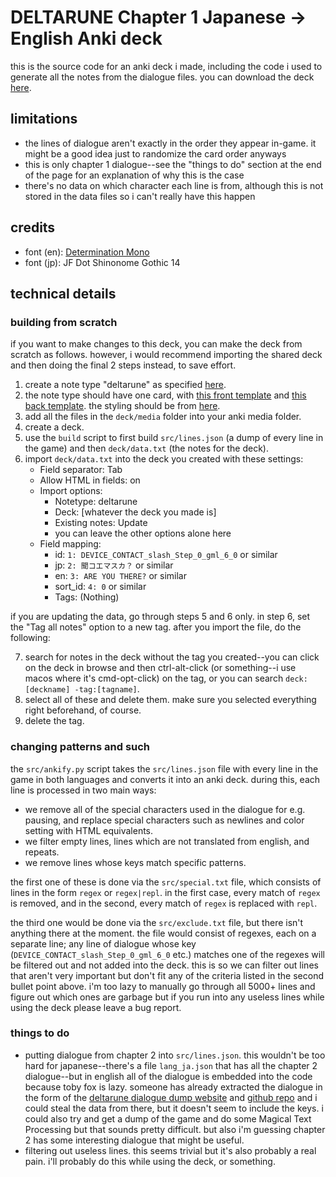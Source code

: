 # DELTARUNE Chapter 1 Japanese -> English Anki deck

this is the source code for an anki deck i made, including the code i used to generate all the notes from the dialogue files. you can download the deck [here](https://ankiweb.net/shared/info/669075646).

## limitations

- the lines of dialogue aren't exactly in the order they appear in-game. it might be a good idea just to randomize the card order anyways
- this is only chapter 1 dialogue--see the "things to do" section at the end of the page for an explanation of why this is the case
- there's no data on which character each line is from, although this is not stored in the data files so i can't really have this happen

## credits

- font (en): [Determination Mono](https://www.behance.net/gallery/31268855/Determination-Better-Undertale-Font)
- font (jp): JF Dot Shinonome Gothic 14

## technical details

### building from scratch

if you want to make changes to this deck, you can make the deck from scratch as follows. however, i would recommend importing the shared deck and then doing the final 2 steps instead, to save effort.

1. create a note type "deltarune" as specified [here](deck/notetype.txt).
2. the note type should have one card, with [this front template](deck/templates/1-front.html) and [this back template](deck/templates/1-back.html). the styling should be from [here](deck/templates/styling.css).
3. add all the files in the `deck/media` folder into your anki media folder.
4. create a deck.
5. use the `build` script to first build `src/lines.json` (a dump of every line in the game) and then `deck/data.txt` (the notes for the deck).
6. import `deck/data.txt` into the deck you created with these settings:
    - Field separator: Tab
    - Allow HTML in fields: on
    - Import options:
        - Notetype: deltarune
        - Deck: [whatever the deck you made is]
        - Existing notes: Update
        - you can leave the other options alone here
    - Field mapping:
        - id: `1: DEVICE_CONTACT_slash_Step_0_gml_6_0` or similar
        - jp: `2: 聞コエマスカ？` or similar
        - en: `3: ARE YOU THERE?` or similar
        - sort_id: `4: 0` or similar
        - Tags: (Nothing)

if you are updating the data, go through steps 5 and 6 only. in step 6, set the "Tag all notes" option to a new tag. after you import the file, do the following:

7. search for notes in the deck without the tag you created--you can click on the deck in browse and then ctrl-alt-click (or something--i use macos where it's cmd-opt-click) on the tag, or you can search `deck:[deckname] -tag:[tagname]`.
8. select all of these and delete them. make sure you selected everything right beforehand, of course.
9. delete the tag.

### changing patterns and such

the `src/ankify.py` script takes the `src/lines.json` file with every line in the game in both languages and converts it into an anki deck. during this, each line is processed in two main ways:

- we remove all of the special characters used in the dialogue for e.g. pausing, and replace special characters such as newlines and color setting with HTML equivalents.
- we filter empty lines, lines which are not translated from english, and repeats.
- we remove lines whose keys match specific patterns.

the first one of these is done via the `src/special.txt` file, which consists of lines in the form `regex` or `regex|repl`. in the first case, every match of `regex` is removed, and in the second, every match of `regex` is replaced with `repl`.

the third one would be done via the `src/exclude.txt` file, but there isn't anything there at the moment. the file would consist of regexes, each on a separate line; any line of dialogue whose key (`DEVICE_CONTACT_slash_Step_0_gml_6_0` etc.) matches one of the regexes will be filtered out and not added into the deck. this is so we can filter out lines that aren't very important but don't fit any of the criteria listed in the second bullet point above. i'm too lazy to manually go through all 5000+ lines and figure out which ones are garbage but if you run into any useless lines while using the deck please leave a bug report.

### things to do

- putting dialogue from chapter 2 into `src/lines.json`. this wouldn't be too hard for japanese--there's a file `lang_ja.json` that has all the chapter 2 dialogue--but in english all of the dialogue is embedded into the code because toby fox is lazy. someone has already extracted the dialogue in the form of the [deltarune dialogue dump website](https://hushbugger.github.io/drdia/#) and [github repo](https://github.com/HushBugger/hushbugger.github.io) and i could steal the data from there, but it doesn't seem to include the keys. i could also try and get a dump of the game and do some Magical Text Processing but that sounds pretty difficult. but also i'm guessing chapter 2 has some interesting dialogue that might be useful.
- filtering out useless lines. this seems trivial but it's also probably a real pain. i'll probably do this while using the deck, or something.